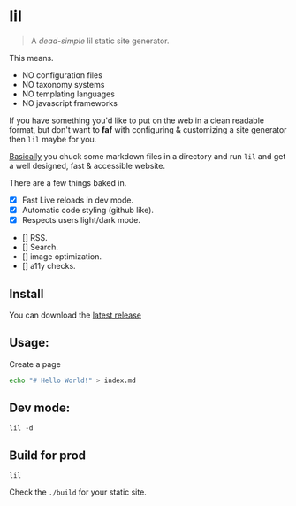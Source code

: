 # lil

> A _dead-simple_ lil static site generator.

This means.

- NO configuration files
- NO taxonomy systems
- NO templating languages
- NO javascript frameworks

If you have something you'd like to put on the web in a clean readable format,
but don't want to **faf** with configuring & customizing a site generator then
`lil` maybe for you.

[Basically](Basically) you chuck some markdown files in a directory and run
`lil` and get a well designed, fast & accessible website.

There are a few things baked in.

- [x] Fast Live reloads in dev mode.
- [x] Automatic code styling (github like).
- [x] Respects users light/dark mode.
- [] RSS.
- [] Search.
- [] image optimization.
- [] a11y checks.

## Install

You can download the [latest release](https://github.com/hobochild/lil/releases)

## Usage:

Create a page

```bash
echo "# Hello World!" > index.md
```

## Dev mode:

```
lil -d
```

## Build for prod

```
lil
```

Check the `./build` for your static site.
